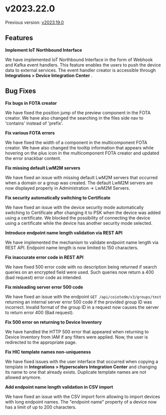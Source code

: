 # v2023.22.0

Previous version: [v2023.19.0](v2023.19.0.md)

## Features

**Implement IoT Northbound Interface**   

We have implemented IoT Northbound Interface in the form of Webhook and Kafka event handlers. This feature enables the users to push the device data to external services. The event handler creator is accessible through **Integrations > Device Integration Center**      . 

## Bug Fixes

**Fix bugs in FOTA creator**      

We have fixed the position jump of the preview component in the FOTA creator. We have also changed the searching in the files side nav to 'contains' instead of 'prefix'.

**Fix various FOTA errors**  
    
We have fixed the width of a component in the multicomponent FOTA creator. We have also changed the tooltip information that appears while hovering on the plus icon in the multicomponent FOTA creator and updated the error snackbar content. 

**Fix missing default LwM2M servers**    

We have fixed an issue with missing default LwM2M servers that occurred when a domain or a group was created. The default LwM2M servers are now displayed properly in Administration -> LwM2M Servers.

**Fix security automatically switching to Certificate**    

We have fixed an issue with the device security mode automatically switching to Certificate after changing it to PSK when the device was added using a certificate. We blocked the possibility of connecting the device using a certificate while the device has another security mode selected.

**Introduce endpoint name length validation via REST API**   
  
We have implemented the mechanism to validate endpoint name length via REST API. Endpoint name length is now limited to 150 characters.

**Fix inaccurate error code in REST API**      

We have fixed 500 error code with no description being returned if search queries on an encrypted field were used. Such queries now return a 400 (bad request) error code as intended.

**Fix misleading server error 500 code**     

We have fixed an issue with the endpoint `GET /api/coiotedm/v3/groups/test` returning an internal server error 500 code if the provided group ID was incorrect. Invalid format of the group ID in a request now causes the server to return error 400 (Bad request).

**Fix 500 error on returning to Device Inventory**    

We have handled the HTTP 500 error that appeared when returning to Device Inventory from IAM if any filters were applied. Now, the user is redirected to the appropriate page.

**Fix HIC template names non-uniqueness**     

We have fixed issues with the user interface that occurred when copying a template in **Integrations > Hyperscalers Integration Center** and changing its name to one that already exists. Duplicate template names are not allowed anymore.

**Add endpoint name length validation in CSV import**   

We have fixed an issue with the CSV import form allowing to import devices with long endpoint names. The "endpoint name" property of a device now has a limit of up to 200 characters.
